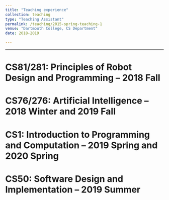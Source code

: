 ```yaml
---
title: "Teaching experience"
collection: teaching
type: "Teaching Assistant"
permalink: /teaching/2015-spring-teaching-1
venue: "Dartmouth College, CS Department"
date: 2018-2019

---
```


---

CS81/281: Principles of Robot Design and Programming – 2018 Fall
======

CS76/276: Artificial Intelligence – 2018 Winter and 2019 Fall
======

CS1: Introduction to Programming and Computation – 2019 Spring and 2020 Spring 
======

CS50: Software Design and Implementation – 2019 Summer
======
